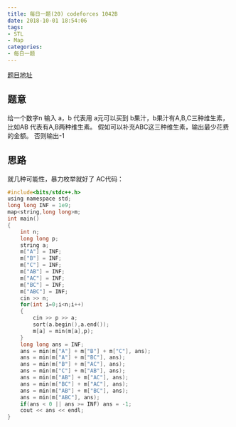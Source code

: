 ```yaml
---
title: 每日一题(20) codeforces 1042B
date: 2018-10-01 18:54:06
tags:
- STL
- Map
categories:
- 每日一题
---
```

[题目地址](http://codeforces.com/contest/1042/problem/B)
## 题意
给一个数字n
输入 a，b 代表用 a元可以买到 b果汁，b果汁有A,B,C三种维生素，比如AB 代表有A,B两种维生素。
假如可以补充ABC这三种维生素，输出最少花费的金额。
否则输出-1
## 思路
就几种可能性，暴力枚举就好了
AC代码：
```C
#include<bits/stdc++.h>
using namespace std;
long long INF = 1e9;
map<string,long long>m;
int main()
{
	int n;
	long long p;
	string a;
	m["A"] = INF;        
	m["B"] = INF;        
	m["C"] = INF;        
	m["AB"] = INF;        
	m["AC"] = INF;        
	m["BC"] = INF;        
	m["ABC"] = INF;
	cin >> n;
	for(int i=0;i<n;i++)
	{
		cin >> p >> a;
		sort(a.begin(),a.end());
		m[a] = min(m[a],p);	 
	}
	long long ans = INF;        
	ans = min(m["A"] + m["B"] + m["C"], ans);        
	ans = min(m["A"] + m["BC"], ans);        
	ans = min(m["B"] + m["AC"], ans);        
	ans = min(m["C"] + m["AB"], ans);        
	ans = min(m["AB"] + m["AC"], ans);        
	ans = min(m["BC"] + m["AC"], ans);        
	ans = min(m["AB"] + m["BC"], ans);        
	ans = min(m["ABC"], ans);        
	if(ans < 0 || ans >= INF) ans = -1;        
	cout << ans << endl; 
} 
```
